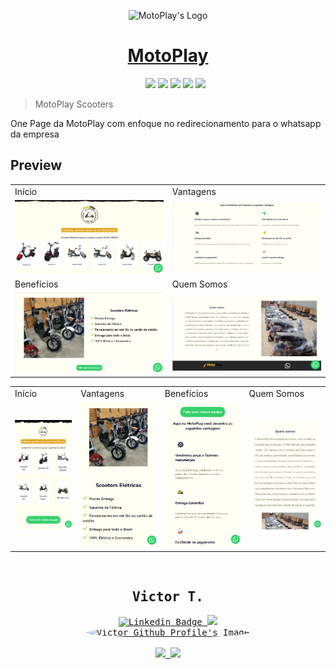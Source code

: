 <p align="center">
    <img src="https://scooter-project.vercel.app/_next/image?url=%2F_next%2Fstatic%2Fmedia%2Flogo_circular_df.53a27f5f.png&w=1920&q=75" alt="MotoPlay's Logo" width="300px">
</p>

<h1 align="center">
    <a href="https://www.motoplayscooters.com/">MotoPlay</a>
</h1>
<div align="center">
    <ul type="none" align="center">
        <li>
            <img src="https://img.shields.io/badge/HTML5-E34F26?style=for-the-badge&logo=html5&logoColor=white" height="35px">
            <img src="https://img.shields.io/badge/JavaScript-F7DF1E?style=for-the-badge&logo=javascript&logoColor=black" height="35px">
            <a href="https://nextjs.org/"><img src="https://img.shields.io/badge/next.js-000000?style=for-the-badge&logo=nextdotjs&logoColor=white" height="35px"></a>
            <a href="https://nodejs.org/pt-br/"><img src="https://img.shields.io/badge/Node.js-43853D?style=for-the-badge&logo=node.js&logoColor=white" height="35px"></a>
            <img src="https://img.shields.io/badge/Sass-CC6699?style=for-the-badge&logo=sass&logoColor=white" height="35px">
            <!--<img src="https://img.shields.io/github/license/vitu1928/TaskManager?style=for-the-badge"> -->
    </ul>
</div>
<blockquote>MotoPlay Scooters</blockquote>
<p>
    One Page da MotoPlay com enfoque no redirecionamento para o whatsapp da empresa
</p>
<div>

</div>
<div>
    <div>
        <h2>Preview</h2>
        <table>
            <tr>
                <td>
                    Início
                </td>
                <td>
                    Vantagens
                </td>
            </tr>
            <tr>
                <td>
                    <img src=".github/pc/pginit.png" alt="Screenshot Início">
                </td>
                <td><img src=".github/pc/vantagens.png" alt="Screenshot Vantagens"></td>
            </tr>
            <tr>
                <td>
                    Benefícios
                </td>
                <td>
                    Quem Somos
                </td>
            </tr>
            <tr>
                <td><img src=".github/pc/benefits.png" alt="Screenshot Benefícios"></td>
                <td><img src=".github/pc/quemsomos.png" alt="Screenshot Quem somos"></td>
            </tr>
        </table>
        <table>
            <tr>
                <td>
                    Início
                </td>
                <td>
                    Vantagens
                </td>
                <td>
                    Benefícios
                </td>
                <td>
                    Quem Somos
                </td>
            </tr>
            <tr>
                <td>
                    <img src=".github/mob/pginit_mob.png" alt="Screenshot Início">
                </td>
                <td><img src=".github/mob/vantagens_mob.png" alt="Screenshot Vantagens"></td>
                <td><img src=".github/mob/benefits_mob.png" alt="Screenshot Benefícios"></td>
                <td><img src=".github/mob/quemsomos_mob.png" alt="Screenshot Quem somos"></td>
            </tr>
        </table>
    </div>
</div>
<br />
<div align="center">
    <div>
        <kbd>
            <h2>Victor T.</h2>
            <div>
                <a href="https://www.linkedin.com/in/victor-garcia-707824264/">
                    <img src="https://img.shields.io/badge/-Victor-blue?style=for-the-badge&logo=Linkedin&logoColor=white&link=https://www.linkedin.com/in/victor-garcia-707824264/" alt="Linkedin Badge">
                </a>
                <a href="https://stackoverflow.com/users/17405168/vizy">
                    <img src="https://img.shields.io/badge/Stack_Overflow-FE7A16?style=for-the-badge&logo=stack-overflow&logoColor=white">
                </a>
                <br />
            </div>
            <a href="https://github.com/vitu1928">
                <img style="border-radius: 50%;" src="https://avatars.githubusercontent.com/u/58984150?v=4" width="100px;" alt="Victor Github Profile's Image" />
                <br />
            </a>
            <div>
                <br />
                <a href="https://discordapp.com/users/731522255133081650">
                    <img src="https://img.shields.io/badge/Discord-5865F2?style=for-the-badge&logo=discord&logoColor=white">
                </a>
                <a href="https://steamcommunity.com/profiles/76561199090763008/">
                    <img src="https://img.shields.io/badge/Steam-000000?style=for-the-badge&logo=steam&logoColor=white">
                </a>
            </div>
        </kbd>
    </div>
</div>
